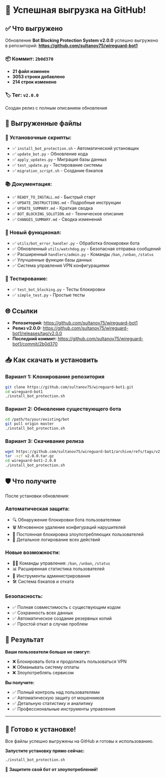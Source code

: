 # 🎉 Успешная выгрузка на GitHub!

## ✅ Что выгружено

Обновление **Bot Blocking Protection System v2.0.0** успешно выгружено в репозиторий:
**https://github.com/sultanov75/wireguard-bot1**

### 📦 Коммит: `2b0d370`
- **21 файл изменен**
- **3053 строки добавлено**
- **214 строк изменено**

### 🏷️ Тег: `v2.0.0`
Создан релиз с полным описанием обновления

## 📁 Выгруженные файлы

### 🚀 Установочные скрипты:
- ✅ `install_bot_protection.sh` - Автоматический установщик
- ✅ `update_bot.py` - Обновление кода
- ✅ `apply_updates.py` - Миграция базы данных
- ✅ `test_update.py` - Тестирование системы
- ✅ `migration_script.sh` - Создание бэкапов

### 📚 Документация:
- ✅ `READY_TO_INSTALL.md` - Быстрый старт
- ✅ `UPDATE_INSTRUCTIONS.md` - Подробные инструкции
- ✅ `UPDATE_SUMMARY.md` - Краткая сводка
- ✅ `BOT_BLOCKING_SOLUTION.md` - Техническое описание
- ✅ `CHANGES_SUMMARY.md` - Сводка изменений

### 🔧 Новый функционал:
- ✅ `utils/bot_error_handler.py` - Обработка блокировки бота
- ✅ Обновленный `utils/watchdog.py` - Безопасная отправка сообщений
- ✅ Расширенный `handlers/admin.py` - Команды `/ban`, `/unban`, `/status`
- ✅ Улучшенные функции базы данных
- ✅ Система управления VPN конфигурациями

### 🧪 Тестирование:
- ✅ `test_bot_blocking.py` - Тесты блокировки
- ✅ `simple_test.py` - Простые тесты

## 🌐 Ссылки

- **Репозиторий:** https://github.com/sultanov75/wireguard-bot1
- **Релиз v2.0.0:** https://github.com/sultanov75/wireguard-bot1/releases/tag/v2.0.0
- **Последний коммит:** https://github.com/sultanov75/wireguard-bot1/commit/2b0d370

## 📥 Как скачать и установить

### Вариант 1: Клонирование репозитория
```bash
git clone https://github.com/sultanov75/wireguard-bot1.git
cd wireguard-bot1
./install_bot_protection.sh
```

### Вариант 2: Обновление существующего бота
```bash
cd /path/to/your/existing/bot
git pull origin master
./install_bot_protection.sh
```

### Вариант 3: Скачивание релиза
```bash
wget https://github.com/sultanov75/wireguard-bot1/archive/refs/tags/v2.0.0.tar.gz
tar -xzf v2.0.0.tar.gz
cd wireguard-bot1-2.0.0
./install_bot_protection.sh
```

## 🛡️ Что получите

После установки обновления:

### Автоматическая защита:
- 🔍 Обнаружение блокировки бота пользователями
- 🗑️ Мгновенное удаление конфигураций нарушителей
- 🚫 Постоянная блокировка злоупотребляющих пользователей
- 📝 Детальное логирование всех действий

### Новые возможности:
- 👨‍💼 Команды управления: `/ban`, `/unban`, `/status`
- 📊 Расширенная статистика пользователей
- 🔧 Инструменты администрирования
- 🛠️ Система бэкапов и отката

### Безопасность:
- ✅ Полная совместимость с существующим кодом
- ✅ Сохранность всех данных
- ✅ Автоматическое создание резервных копий
- ✅ Простой откат в случае проблем

## 🎯 Результат

**Ваши пользователи больше не смогут:**
- ❌ Блокировать бота и продолжать пользоваться VPN
- ❌ Обманывать систему оплаты
- ❌ Злоупотреблять сервисом

**Вы получите:**
- ✅ Полный контроль над пользователями
- ✅ Автоматическую защиту от мошенников
- ✅ Детальную статистику и аналитику
- ✅ Профессиональные инструменты управления

---

## 🚀 Готово к установке!

Все файлы успешно выгружены на GitHub и готовы к использованию.

**Запустите установку прямо сейчас:**
```bash
./install_bot_protection.sh
```

🎉 **Защитите свой бот от злоупотреблений!**
